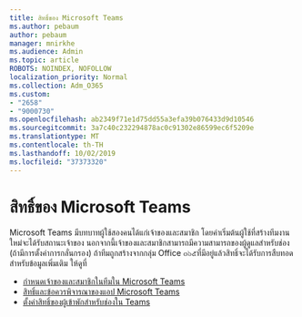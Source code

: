 ```yaml
---
title: สิทธิ์ของ Microsoft Teams
ms.author: pebaum
author: pebaum
manager: mnirkhe
ms.audience: Admin
ms.topic: article
ROBOTS: NOINDEX, NOFOLLOW
localization_priority: Normal
ms.collection: Adm_O365
ms.custom:
- "2658"
- "9000730"
ms.openlocfilehash: ab2349f71e1d75dd55a3efa39b076433d9d10546
ms.sourcegitcommit: 3a7c40c232294878ac0c91302e86599ec6f5209e
ms.translationtype: MT
ms.contentlocale: th-TH
ms.lasthandoff: 10/02/2019
ms.locfileid: "37373320"
---
```

# <a name="microsoft-teams-permissions"></a>สิทธิ์ของ Microsoft Teams

Microsoft Teams มีบทบาทผู้ใช้สองคนได้แก่เจ้าของและสมาชิก โดยค่าเริ่มต้นผู้ใช้ที่สร้างทีมงานใหม่จะได้รับสถานะเจ้าของ นอกจากนี้เจ้าของและสมาชิกสามารถมีความสามารถของผู้ดูแลสำหรับช่อง (ถ้ามีการตั้งค่าการกลั่นกรอง) ถ้าทีมถูกสร้างจากกลุ่ม Office ๓๖๕ที่มีอยู่แล้วสิทธิ์จะได้รับการสืบทอด สำหรับข้อมูลเพิ่มเติม ให้ดูที่

- [กำหนดเจ้าของและสมาชิกในทีมใน Microsoft Teams](https://docs.microsoft.com/microsoftteams/assign-roles-permissions)
- [สิทธิ์และข้อควรพิจารณาของแอป Microsoft Teams](https://docs.microsoft.com/microsoftteams/app-permissions)
- [ตั้งค่าสิทธิ์ของผู้เข้าพักสำหรับช่องใน Teams](https://support.office.com/article/4756c468-2746-4bfd-a582-736d55fcc169)